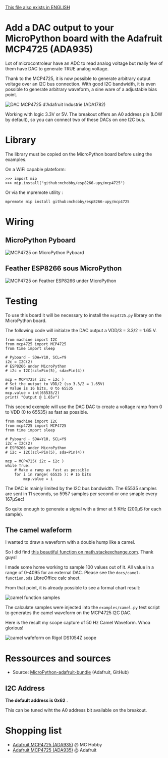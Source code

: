 [This file also exists in ENGLISH](readme_ENG.md)

# Add a DAC output to your MicroPython board with the Adafruit MCP4725 (ADA935)

Lot of microcontroleur have an ADC to read analog voltage but really few of them have DAC to generate TRUE analog voltage.

Thank to the MCP4725, it is now possible to generate arbitrary output voltage over an I2C bus connection. With good I2C bandwidth, it is even possible to generate arbitrary waveform, a sine ware of a adjustable bias point.

![DAC MCP4725 d'Adafruit Industrie (ADA1782)](docs/_static/mcp4725.jpg)

 Working with logic 3.3V or 5V. The breakout offers an A0 address pin (LOW by default), so you can connect two of these DACs on one I2C bus.

 # Library

 The library must be copied on the MicroPython board before using the examples.

 On a WiFi capable plateform:

 ```
 >>> import mip
 >>> mip.install("github:mchobby/esp8266-upy/mcp4725")
 ```

 Or via the mpremote utility :

 ```
 mpremote mip install github:mchobby/esp8266-upy/mcp4725
 ```

# Wiring

## MicroPython Pyboard

![MCP4725 on MicroPython Pyboard](docs/_static/mcp4725-to-pyboard.jpg)

## Feather ESP8266 sous MicroPython

![MCP4725 on Feather ESP8266 under MicroPython](docs/_static/mcp4725-to-feather-esp8266.jpg)

# Testing

To use this board it will be necessary to install the `mcp4725.py` library on the MicroPython board.

The following code will initialze the DAC output a VDD/3 = 3.3/2 = 1.65 V.

```
from machine import I2C
from mcp4725 import MCP4725
from time import sleep

# Pyboard - SDA=Y10, SCL=Y9
i2c = I2C(2)
# ESP8266 under MicroPython
# i2c = I2C(scl=Pin(5), sda=Pin(4))

mcp = MCP4725( i2c = i2c )
# Set the output to VDD/2 (so 3.3/2 = 1.65V)
# Value is 16 bits, 0 to 65535
mcp.value = int(65535/2)
print( "Output @ 1.65v")
```

This second exemple will use the DAC DAC to create a voltage ramp from 0 to VDD (0 to 65535) as fast as possible.

```
from machine import I2C
from mcp4725 import MCP4725
from time import sleep

# Pyboard - SDA=Y10, SCL=Y9
i2c = I2C(2)
# ESP8266 under MicroPython
# i2c = I2C(scl=Pin(5), sda=Pin(4))

mcp = MCP4725( i2c = i2c )
while True:
	# Make a ramp as fast as possible
	for i in range( 65535 ): # 16 bits
		mcp.value = i
```

The DAC is mainly limited by the I2C bus bandwidth. The 65535 samples are sent in 11 seconds, so 5957 samples per second or one smaple every 167µSec!

So quite enough to generate a signal with a timer at 5 KHz (200µS for each sample).

## The camel wafeform
I wanted to draw a waveform with a double hump like a camel.

So I did find [this beautiful function on math.stackexchange.com](https://math.stackexchange.com/questions/3093278/function-approximating-camels-humps). Thank guys!

I made some home working to sample 100 values out of it. All value in a range of 0-4095 for an external DAC. Please see the `docs/camel-function.ods` LibreOffice calc sheet.

From that point, it is already possible to see a formal chart result:

![camel function samples](docs/camel-function.jpg)

The calculate samples were injected into the `examples/camel.py` test script to generates the camel waveform on the MCP4725 I2C DAC.

Here is the result my scope capture of 50 Hz Camel Waveform. Whoa glorious!

![camel wafeform on Rigol DS1054Z scope](docs/_static/generated-camel.jpg)


# Ressources and sources
* Source: [MicroPython-adafruit-bundle](https://github.com/adafruit/micropython-adafruit-bundle/tree/master/libraries/drivers) (Adafruit, GitHub)

## I2C Address
__The default address is 0x62__ .

This can be tuned wiht the A0 address bit available on the breakout.

# Shopping list
* [Adafruit MCP4725 (ADA935)](https://shop.mchobby.be/product.php?id_product=132) @ MC Hobby
* [Adafruit MCP4725 (ADA935)](https://www.adafruit.com/product/935) @ Adafruit
